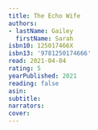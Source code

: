 ```yaml
---
title: The Echo Wife
authors:
- lastName: Gailey
  firstName: Sarah
isbn10: 125017466X
isbn13: '9781250174666'
read: 2021-04-04
rating: 5
yearPublished: 2021
reading: false
asin:
subtitle:
narrators:
cover:
---
```

